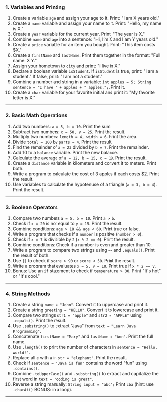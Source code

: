 ### **1. Variables and Printing**
1. Create a variable `age` and assign your age to it. Print: "I am X years old."
2. Create a `name` variable and assign your name to it. Print: "Hello, my name is X."
3. Create a `year` variable for the current year. Print: "The year is X."
4. Combine `name` and `age` into a sentence: "Hi, I’m X and I am Y years old."
5. Create a `price` variable for an item you bought. Print: "This item costs $X."
6. Create a `firstName` and `lastName`. Print them together in the format: "Full name: X Y."
7. Assign your hometown to `city` and print: "I live in X."
8. Declare a boolean variable `isStudent`. If `isStudent` is true, print: "I am a student." If false, print: "I am not a student."
9. Combine a number and string in a variable: `int apples = 5; String sentence = "I have " + apples + " apples.";`. Print it.
10. Create a `char` variable for your favorite initial and print it: "My favorite letter is X."

---

### **2. Basic Math Operations**
1. Add two numbers: `a = 5, b = 10`. Print the sum.
2. Subtract two numbers: `x = 50, y = 25`. Print the result.
3. Multiply two numbers: `length = 4, width = 6`. Print the area.
4. Divide `total = 100` by `parts = 4`. Print the result.
5. Find the remainder of `a = 23` divided by `b = 7`. Print the remainder.
6. Add 10 to a `balance` variable. Print the new balance.
7. Calculate the average of `a = 12, b = 15, c = 18`. Print the result.
8. Create a `distance` variable in kilometers and convert it to meters. Print both.
9. Write a program to calculate the cost of 3 apples if each costs $2. Print the result.
10. Use variables to calculate the hypotenuse of a triangle (`a = 3, b = 4`). Print the result.

---

### **3. Boolean Operators**
1. Compare two numbers `a = 5, b = 10`. Print `a > b`.
2. Check if `x = 20` is not equal to `y = 15`. Print the result.
3. Combine conditions: `age > 18 && age < 60`. Print true or false.
4. Write a program that checks if a `number` is positive (`number > 0`).
5. Check if `x = 7` is divisible by `2` (`x % 2 == 0`). Print the result.
6. Combine conditions: Check if a number is even and greater than 10.
7. Write a program to compare two strings using `==` and `.equals()`. Print the result of both.
8. Use `||` to check if `score > 90` or `score < 50`. Print the result.
9. Write a program that evaluates `x = 5, y = 10`. Print true if `x * 2 == y`.
10. Bonus: Use an `if` statement to check if `temperature > 30`. Print "It's hot" or "It's cool."

---

### **4. String Methods**
1. Create a string `name = "John"`. Convert it to uppercase and print it.
2. Create a string `greeting = "HELLO"`. Convert it to lowercase and print it.
3. Compare two strings `str1 = "apple"` and `str2 = "APPLE"` using `.equals()`. Print the result.
4. Use `.substring()` to extract "Java" from `text = "Learn Java Programming"`.
5. Concatenate `firstName = "Mary"` and `lastName = "Ann"`. Print the full name.
6. Use `.length()` to print the number of characters in `sentence = "Hello, world!"`.
7. Replace all `e` with `a` in `str = "elephant"`. Print the result.
8. Check if `sentence = "Java is fun"` contains the word "fun" using `.contains()`.
9. Combine `.toUpperCase()` and `.substring()` to extract and capitalize the first word in `text = "coding is great"`.
10. Reverse a string manually: `String input = "abc";` Print `cba` (hint: use `.charAt()` BONUS: in a loop).

---

